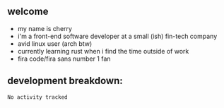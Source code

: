 ## welcome

- my name is cherry
- i'm a front-end software developer at a small (ish) fin-tech company
- avid linux user (arch btw)
- currently learning rust when i find the time outside of work
- fira code/fira sans number 1 fan

## development breakdown:
 <!--START_SECTION:waka-->

```txt
No activity tracked
```

<!--END_SECTION:waka-->
